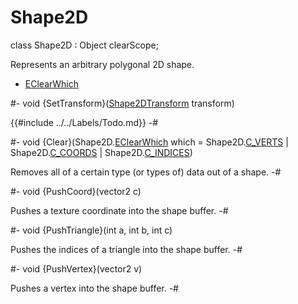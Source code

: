 # Shape2D

[C_VERTS]: Shape2D/EClearWhich.md#enum-C_VERTS
[C_COORDS]: Shape2D/EClearWhich.md#enum-C_COORDS
[C_INDICES]: Shape2D/EClearWhich.md#enum-C_INDICES

[EClearWhich]: Shape2D/EClearWhich.md
[Shape2DTransform]: Shape2DTransform.md

<!-- api-declaration -->
class Shape2D : Object clearScope;

<!-- api-definition -->
Represents an arbitrary polygonal 2D shape.

<!-- api-sub-types -->
* [EClearWhich]

<!-- api-instance-methods -->
#-
void {SetTransform}([Shape2DTransform] transform)

{{#include ../../Labels/Todo.md}}
-#

#-
void {Clear}(Shape2D.[EClearWhich] which = Shape2D.[C_VERTS] | Shape2D.[C_COORDS] | Shape2D.[C_INDICES])

Removes all of a certain type (or types of) data out of a shape.
-#

#-
void {PushCoord}(vector2 c)

Pushes a texture coordinate into the shape buffer.
-#

#-
void {PushTriangle}(int a, int b, int c)

Pushes the indices of a triangle into the shape buffer.
-#

#-
void {PushVertex}(vector2 v)

Pushes a vertex into the shape buffer.
-#
